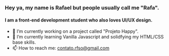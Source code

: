 ### Hey ya, my name is Rafael but people usually call me "Rafa".
#### I am a front-end development student who also loves UI/UX design.

- 🔭 I’m currently working on a project called "Projeto Happy". 
- 🌱 I’m currently learning Vanilla Javascript and solidfying my HTML/CSS base skills. 
- 📫 How to reach me: contato.rfso@gmail.com 
